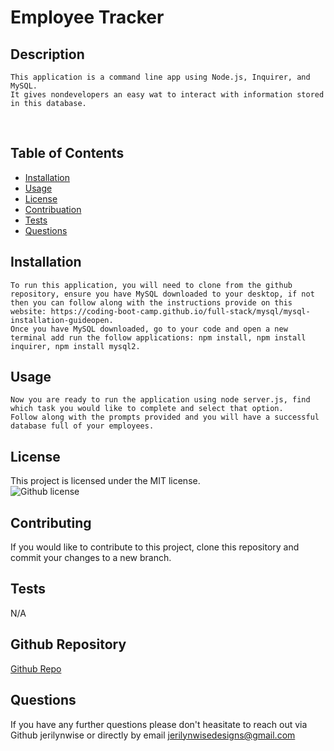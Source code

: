 # Employee Tracker
  ## Description
    This application is a command line app using Node.js, Inquirer, and MySQL. 
    It gives nondevelopers an easy wat to interact with information stored in this database.
 </br>
  
  ## Table of Contents

  * [Installation](#installation)</br>
  * [Usage](#usage)</br>
  * [License](#license)</br>
  * [Contribuation](#contributing)</br>
  * [Tests](#tests)</br>
  * [Questions](#questions)</br>

  ## Installation
    To run this application, you will need to clone from the github repository, ensure you have MySQL downloaded to your desktop, if not then you can follow along with the instructions provide on this website: https://coding-boot-camp.github.io/full-stack/mysql/mysql-installation-guideopen.
    Once you have MySQL downloaded, go to your code and open a new terminal add run the follow applications: npm install, npm install inquirer, npm install mysql2. 


  ## Usage
    Now you are ready to run the application using node server.js, find which task you would like to complete and select that option. 
    Follow along with the prompts provided and you will have a successful database full of your employees.

  ## License
  This project is licensed under the MIT license.</br>
  ![Github license](https://img.shields.io/badge/license-MIT-blue.svg)

  ## Contributing
  If you would like to contribute to this project, clone this repository and commit your changes to a new branch.

  ## Tests 
  N/A

  ## Github Repository
  [Github Repo](https://github.com/jerilynwise/employee-tracker)
  
  ## Questions 
  If you have any further questions please don't heasitate to reach out via Github jerilynwise or directly by email jerilynwisedesigns@gmail.com
 
